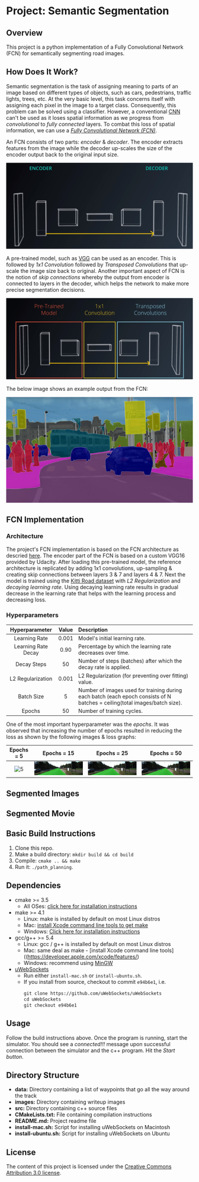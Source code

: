 # Project: Semantic Segmentation
## Overview
This project is a python implementation of a Fully Convolutional Network (FCN) for semantically segmenting road images.

## How Does It Work?

Semantic segmentation is the task of assigning meaning to parts of an image based on different types of objects, such as cars, pedestrians, traffic lights, trees, etc. At the very basic level, this task concerns itself with assigning each pixel in the image to a target class. Consequently, this problem can be solved using a classifier. However, a conventional [CNN](https://en.wikipedia.org/wiki/Convolutional_neural_network) can't be used as it loses spatial information as we progress from *convolutional* to *fully connected* layers. To combat this loss of spatial information, we can use a [*Fully Convolutional Network (FCN)*](https://leonardoaraujosantos.gitbooks.io/artificial-inteligence/content/image_segmentation.html).

An FCN consists of two parts: *encoder* & *decoder*. The encoder extracts features from the image while the decoder up-scales the size of the encoder output back to the original input size. 

![FCN Architecture](./images/fcn_architecture.png)


A pre-trained model, such as [VGG](https://arxiv.org/pdf/1409.1556v6.pdf) can be used as an encoder. This is followed by *1x1 Convolution* followed by *Transposed Convolutions* that up-scale the image size back to original. Another important aspect of FCN is the notion of *skip connections* whereby the output from encoder is connected to layers in the decoder, which helps the network to make more precise segmentation decisions.

![FCN Architecture Detailed](./images/fcn_architecture2.png)

The below image shows an example output from the FCN:

![FCN Output](./images/fcn_output.png)

## FCN Implementation

### Architecture
The project's FCN implementation is based on the FCN architecture as descried [here](https://people.eecs.berkeley.edu/~jonlong/long_shelhamer_fcn.pdf). The encoder part of the FCN is based on a custom VGG16 provided by Udacity. After loading this pre-trained model, the reference architecture is replicated by adding 1x1 convolutions, up-sampling & creating skip connections between layers 3 & 7 and layers 4 & 7. Next the model is trained using the [Kitti Road dataset]([http://www.cvlibs.net/datasets/kitti/eval_road.php)  with *L2 Regularization* and *decaying learning rate*. Using decaying learning rate results in gradual decrease in the learning rate that helps with the learning process and decreasing loss.

### Hyperparameters

| Hyperparameter | Value | Description   		| 
|:---:|:---:|:-------------------------------| 			
| Learning Rate | 0.001 |Model's initial learning rate.|
| Learning Rate Decay | 0.90 |Percentage by which the learning rate decreases over time.|
| Decay Steps | 50 |Number of steps (batches) after which the decay rate is applied.|
| L2 Regularization | 0.001 |L2 Regularization (for preventing over fitting) value.|
| Batch Size | 5 |Number of images used for training during each batch (each epoch consists of N batches = ceiling(total images/batch size).|
| Epochs | 50 |Number of training cycles.|

One of the most important hyperparameter was the *epochs*. It was observed that increasing the number of epochs resulted in reducing the loss as shown by the following images & loss graphs:

|Epochs = 5|Epochs = 15|Epochs = 25|Epochs = 50| 
|:---:|:---:|:---:|:---:|
|![5](./5/images/um_000000.png)|![5](./images/5/um_000000.png)|![5](./images/5/um_000000.png)|![5](./images/5/um_000000.png)|![5](./images/5/um_000000.png)|



## Segmented Images
## Segmented Movie


## Basic Build Instructions

1. Clone this repo.
2. Make a build directory: `mkdir build && cd build`
3. Compile: `cmake .. && make`
4. Run it: `./path_planning`.


## Dependencies

* cmake >= 3.5
  * All OSes: [click here for installation instructions](https://cmake.org/install/)
* make >= 4.1
  * Linux: make is installed by default on most Linux distros
  * Mac: [install Xcode command line tools to get make](https://developer.apple.com/xcode/features/)
  * Windows: [Click here for installation instructions](http://gnuwin32.sourceforge.net/packages/make.htm)
* gcc/g++ >= 5.4
  * Linux: gcc / g++ is installed by default on most Linux distros
  * Mac: same deal as make - [install Xcode command line tools]((https://developer.apple.com/xcode/features/)
  * Windows: recommend using [MinGW](http://www.mingw.org/)
* [uWebSockets](https://github.com/uWebSockets/uWebSockets)
  * Run either `install-mac.sh` or `install-ubuntu.sh`.
  * If you install from source, checkout to commit `e94b6e1`, i.e.
    ```
    git clone https://github.com/uWebSockets/uWebSockets 
    cd uWebSockets
    git checkout e94b6e1
    ```

## Usage

Follow the build instructions above. Once the program is running, start the simulator. You should see a *connected!!!* message upon successful connection between the simulator and the c++ program. Hit the *Start button*. 

## Directory Structure

* **data:** Directory containing a list of waypoints that go all the way around the track
* **images:** Directory containing writeup images
* **src:** Directory containing c++ source files
* **CMakeLists.txt:** File containing compilation instructions
* **README.md:** Project readme file
* **install-mac.sh:** Script for installing uWebSockets on Macintosh
* **install-ubuntu.sh:** Script for installing uWebSockets on Ubuntu

## License

The content of this project is licensed under the [Creative Commons Attribution 3.0 license](https://creativecommons.org/licenses/by/3.0/us/deed.en_US).

